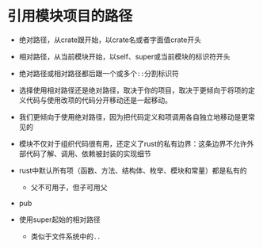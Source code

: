 # 引用模块项目的路径

- 绝对路径，从crate跟开始，以crate名或者字面值crate开头
- 相对路径，从当前模块开始，以self、super或当前模块的标识符开头

- 绝对路径或相对路径都后跟一个或多个`::`分割标识符 

- 选择使用相对路径还是绝对路径，取决于你的项目，取决于更倾向于将项的定义代码与使用改项的代码分开移动还是一起移动。

- 我们更倾向于使用绝对路径，因为把代码定义和项调用各自独立地移动是更常见的

- 模块不仅对于组织代码很有用，还定义了rust的私有边界：这条边界不允许外部代码了解、调用、依赖被封装的实现细节

- rust中默认所有项（函数、方法、结构体、枚举、模块和常量）都是私有的
  - 父不可用子，但子可用父

- pub


- 使用super起始的相对路径
  - 类似于文件系统中的`..`
